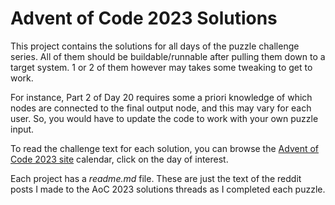 # Advent of Code 2023 Solutions

This project contains the solutions for all days of the puzzle challenge series.
All of them should be buildable/runnable after pulling them down to a target
system. 1 or 2 of them however may takes some tweaking to get to work. 

For instance, Part 2 of Day 20 requires some a priori knowledge of which nodes
are connected to the final output node, and this may vary for each user. So,
you would have to update the code to work with your own puzzle input.

To read the challenge text for each solution, you can browse the
[Advent of Code 2023 site](https://adventofcode.com/2023) calendar, click on the
day of interest.

Each project has a *readme.md* file. These are just the text of the reddit posts
I made to the AoC 2023 solutions threads as I completed each puzzle.